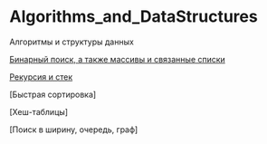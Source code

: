 # Algorithms_and_DataStructures
Алгоритмы и структуры данных

[Бинарный поиск, а также массивы и связанные списки](https://nbviewer.jupyter.org/github/AlexViPy/Algorithms_and_DataStructures/blob/main/binary_search.ipynb)

[Рекурсия и стек](https://nbviewer.jupyter.org/github/AlexViPy/Algorithms_and_DataStructures/blob/main/recursion.ipynb)

[Быстрая сортировка]

[Хеш-таблицы]

[Поиск в ширину, очередь, граф]
